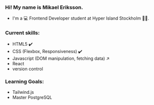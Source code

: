 ### Hi! My name is Mikael Eriksson.

- I'm  a 💻 Frontend Developer student at Hyper Island Stockholm 🧑‍🎓.

### Current skills: 
 - HTML5 ✔️
 - CSS (Flexbox, Responsiveness) ✔️
 - Javascript (DOM manipulation, fetching data) ↗️
 - React
 - version control 

### Learning Goals: 
- Tailwind.js
- Master PostgreSQL

